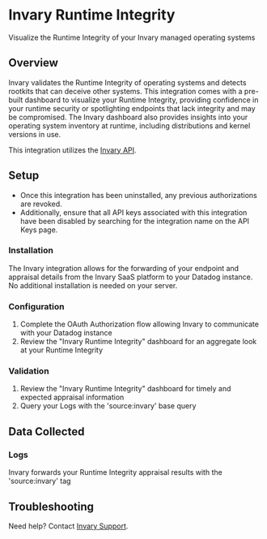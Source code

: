 # Invary Runtime Integrity

Visualize the Runtime Integrity of your Invary managed operating systems

## Overview

Invary validates the Runtime Integrity of operating systems and detects rootkits that can deceive other systems.  This integration comes with a pre-built dashboard to visualize your Runtime Integrity, providing confidence in your runtime security or spotlighting endpoints that lack integrity and may be compromised.  The Invary dashboard also provides insights into your operating system inventory at runtime, including distributions and kernel versions in use. 


This integration utilizes the [Invary API][1].

## Setup

- Once this integration has been uninstalled, any previous authorizations are revoked. 
- Additionally, ensure that all API keys associated with this integration have been disabled by searching for the integration name on the API Keys page.

### Installation

The Invary integration allows for the forwarding of your endpoint and appraisal details from the Invary SaaS platform to your Datadog instance. No additional installation is needed on your server.

### Configuration

1. Complete the OAuth Authorization flow allowing Invary to communicate with your Datadog instance
2. Review the "Invary Runtime Integrity" dashboard for an aggregate look at your Runtime Integrity 

### Validation

1. Review the "Invary Runtime Integrity" dashboard for timely and expected appraisal information
2. Query your Logs with the 'source:invary' base query

## Data Collected

### Logs

Invary forwards your Runtime Integrity appraisal results with the 'source:invary' tag 

## Troubleshooting

Need help? Contact [Invary Support][2].

[1]: https://developers.invary.com/
[2]: mailto:support@invary.com

